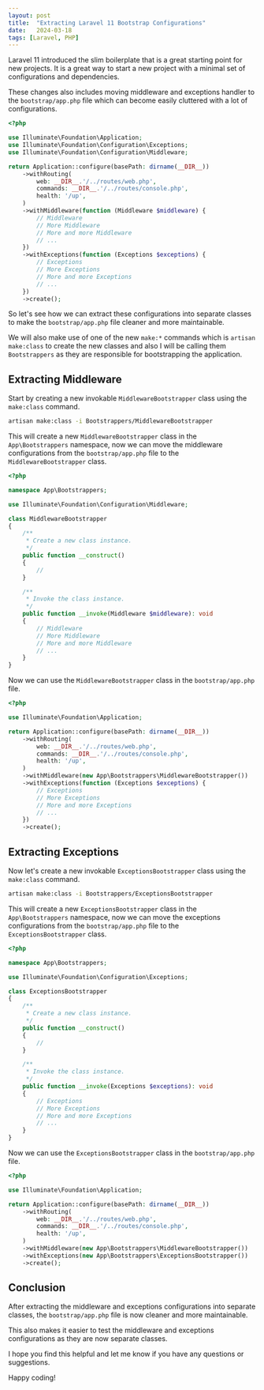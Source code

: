 ```yaml
---
layout: post
title:  "Extracting Laravel 11 Bootstrap Configurations"
date:   2024-03-18
tags: [Laravel, PHP]
---
```


Laravel 11 introduced the slim boilerplate that is a great starting point for new projects. It is a great way to start a new project with a minimal set of configurations and dependencies.

These changes also includes moving middleware and exceptions handler to the `bootstrap/app.php` file which can become easily cluttered with a lot of configurations.

```php
<?php

use Illuminate\Foundation\Application;
use Illuminate\Foundation\Configuration\Exceptions;
use Illuminate\Foundation\Configuration\Middleware;

return Application::configure(basePath: dirname(__DIR__))
    ->withRouting(
        web: __DIR__.'/../routes/web.php',
        commands: __DIR__.'/../routes/console.php',
        health: '/up',
    )
    ->withMiddleware(function (Middleware $middleware) {
        // Middleware
        // More Middleware
        // More and more Middleware
        // ...
    })
    ->withExceptions(function (Exceptions $exceptions) {
        // Exceptions
        // More Exceptions
        // More and more Exceptions
        // ...
    })
    ->create();
```

So let's see how we can extract these configurations into separate classes to make the `bootstrap/app.php` file cleaner and more maintainable.

We will also make use of one of the new `make:*` commands which is `artisan make:class` to create the new classes and also I will be calling them `Bootstrappers` as they are responsible for bootstrapping the application.

## Extracting Middleware

Start by creating a new invokable `MiddlewareBootstrapper` class using the `make:class` command.

```bash
artisan make:class -i Bootstrappers/MiddlewareBootstrapper
```

This will create a new `MiddlewareBootstrapper` class in the `App\Bootstrappers` namespace, now we can move the middleware configurations from the `bootstrap/app.php` file to the `MiddlewareBootstrapper` class.

```php
<?php

namespace App\Bootstrappers;

use Illuminate\Foundation\Configuration\Middleware;

class MiddlewareBootstrapper
{
    /**
     * Create a new class instance.
     */
    public function __construct()
    {
        //
    }

    /**
     * Invoke the class instance.
     */
    public function __invoke(Middleware $middleware): void
    {
        // Middleware
        // More Middleware
        // More and more Middleware
        // ...
    }
}
```

Now we can use the `MiddlewareBootstrapper` class in the `bootstrap/app.php` file.

```php
<?php

use Illuminate\Foundation\Application;

return Application::configure(basePath: dirname(__DIR__))
    ->withRouting(
        web: __DIR__.'/../routes/web.php',
        commands: __DIR__.'/../routes/console.php',
        health: '/up',
    )
    ->withMiddleware(new App\Bootstrappers\MiddlewareBootstrapper())
    ->withExceptions(function (Exceptions $exceptions) {
        // Exceptions
        // More Exceptions
        // More and more Exceptions
        // ...
    })
    ->create();
```

## Extracting Exceptions

Now let's create a new invokable `ExceptionsBootstrapper` class using the `make:class` command.

```bash
artisan make:class -i Bootstrappers/ExceptionsBootstrapper
```

This will create a new `ExceptionsBootstrapper` class in the `App\Bootstrappers` namespace, now we can move the exceptions configurations from the `bootstrap/app.php` file to the `ExceptionsBootstrapper` class.

```php
<?php

namespace App\Bootstrappers;

use Illuminate\Foundation\Configuration\Exceptions;

class ExceptionsBootstrapper
{
    /**
     * Create a new class instance.
     */
    public function __construct()
    {
        //
    }

    /**
     * Invoke the class instance.
     */
    public function __invoke(Exceptions $exceptions): void
    {
        // Exceptions
        // More Exceptions
        // More and more Exceptions
        // ...
    }
}
```

Now we can use the `ExceptionsBootstrapper` class in the `bootstrap/app.php` file.

```php
<?php

use Illuminate\Foundation\Application;

return Application::configure(basePath: dirname(__DIR__))
    ->withRouting(
        web: __DIR__.'/../routes/web.php',
        commands: __DIR__.'/../routes/console.php',
        health: '/up',
    )
    ->withMiddleware(new App\Bootstrappers\MiddlewareBootstrapper())
    ->withExceptions(new App\Bootstrappers\ExceptionsBootstrapper())
    ->create();
```

## Conclusion

After extracting the middleware and exceptions configurations into separate classes, the `bootstrap/app.php` file is now cleaner and more maintainable.

This also makes it easier to test the middleware and exceptions configurations as they are now separate classes.

I hope you find this helpful and let me know if you have any questions or suggestions.

Happy coding!
